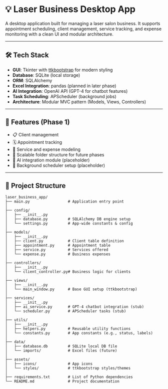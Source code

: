 # 💡 Laser Business Desktop App

A desktop application built for managing a laser salon business. It supports appointment scheduling, client management, service tracking, and expense monitoring with a clean UI and modular architecture.

---

## 🛠 Tech Stack

- **GUI**: Tkinter with [ttkbootstrap](https://ttkbootstrap.readthedocs.io/) for modern styling
- **Database**: SQLite (local storage)
- **ORM**: SQLAlchemy
- **Excel Integration**: pandas (planned in later phase)
- **AI Integration**: OpenAI API (GPT-4 for chatbot features)
- **Task Scheduling**: APScheduler (background jobs)
- **Architecture**: Modular MVC pattern (Models, Views, Controllers)

---

## 🚀 Features (Phase 1)

- 📋 Client management
- 🗓 Appointment tracking
- 💼 Service and expense modeling
- 🧱 Scalable folder structure for future phases
- 💬 AI integration module (placeholder)
- 📅 Background scheduler setup (placeholder)

---

## 📂 Project Structure

```plaintext
laser_business_app/
├── main.py                 # Application entry point
│
├── config/
│   ├── __init__.py
│   ├── database.py         # SQLAlchemy DB engine setup
│   └── settings.py         # App-wide constants & config
│
├── models/
│   ├── __init__.py
│   ├── client.py           # Client table definition
│   ├── appointment.py      # Appointment table
│   ├── service.py          # Services offered
│   └── expense.py          # Business expenses
│
├── controllers/
│   ├── __init__.py
│   └── client_controller.py# Business logic for clients
│
├── views/
│   ├── __init__.py
│   └── main_window.py      # Base GUI setup (ttkbootstrap)
│
├── services/
│   ├── __init__.py
│   ├── ai_service.py       # GPT-4 chatbot integration (stub)
│   └── scheduler.py        # APScheduler tasks (stub)
│
├── utils/
│   ├── __init__.py
│   ├── helpers.py          # Reusable utility functions
│   └── constants.py        # App constants (e.g., status, labels)
│
├── data/
│   ├── database.db         # SQLite local DB file
│   └── imports/            # Excel files (future)
│
├── assets/
│   ├── icons/              # App icons
│   └── styles/             # ttkbootstrap styles/themes
│
├── requirements.txt        # List of Python dependencies
└── README.md               # Project documentation
